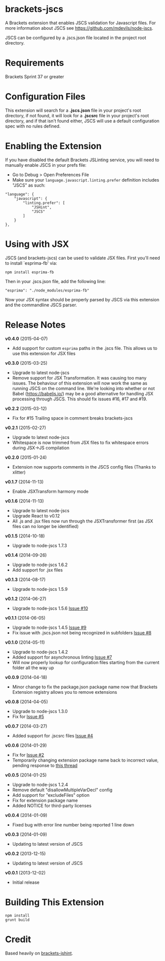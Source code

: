 brackets-jscs
=================

A Brackets extension that enables JSCS validation for Javascript files. For more information about JSCS see <https://github.com/mdevils/node-jscs>.

JSCS can be configured by a .jscs.json file located in the project root directory.

Requirements
=====

Brackets Sprint 37 or greater

Configuration Files
=====

This extension will search for a **.jscs.json** file in your project's root directory, if not found, it will look for a **.jscsrc** file in your project's root directory, and if that isn't found either, JSCS will use a default configuration spec with no rules defined.

Enabling the Extension
=====

If you have disabled the default Brackets JSLinting service, you will need to manually enable JSCS in your prefs file:

- Go to Debug > Open Preferences File
- Make sure your `language.javascript.linting.prefer` definition includes "JSCS" as such:

```
"language": {
	"javascript": {
		"linting.prefer": [
			"JSHint",
			"JSCS"
		]
	}
},
```

Using with JSX
=====

JSCS (and brackets-jscs) can be used to validate JSX files. First you'll need to install `esprima-fb' via:

```
npm install esprima-fb
```

Then in your .jscs.json file, add the following line:

```
"esprima": "./node_modules/esprima-fb"
```

Now your JSX syntax should be properly parsed by JSCS via this extension and the commandline JSCS parser.

Release Notes
=====

**v0.4.0** (2015-04-07)

- Add support for custom `esprima` paths in the .jscs file. This allows us to use this extension for JSX files

**v0.3.0** (2015-03-25)

- Upgrade to latest node-jscs
- Remove support for JSX Transformation. It was causing too many issues. The behaviour of this extension will now work the same as running JSCS on the command line. We're looking into whether or not Babel (https://babeljs.io/) may be a good alternative for handling JSX processing through JSCS. This should fix issues #16, #17 and #19.

**v0.2.2** (2015-03-12)

- Fix for #15 Trailing space in comment breaks brackets-jscs

**v0.2.1** (2015-02-27)

- Upgrade to latest node-jscs
- Whitespace is now trimmed from JSX files to fix whitespace errors during JSX->JS compilation

**v0.2.0** (2015-01-24)

- Extension now supports comments in the JSCS config files (Thanks to xlitter)

**v0.1.7** (2014-11-13)

- Enable JSXTransform harmony mode

**v0.1.6** (2014-11-13)

- Upgrade to latest node-jscs
- Upgrade React to v0.12
- All .js and .jsx files now run through the JSXTransformer first (as JSX files can no longer be identified)

**v0.1.5** (2014-10-18)

- Upgrade to node-jscs 1.7.3

**v0.1.4** (2014-09-26)

- Upgrade to node-jscs 1.6.2
- Add support for .jsx files

**v0.1.3** (2014-08-17)

- Upgrade to node-jscs 1.5.9

**v0.1.2** (2014-06-27)

- Upgrade to node-jscs 1.5.6 [Issue #10](https://github.com/globexdesigns/brackets-jscs/issues/10)

**v0.1.1** (2014-06-05)

- Upgrade to node-jscs 1.4.5 [Issue #9](https://github.com/globexdesigns/brackets-jscs/issues/9)
- Fix issue with .jscs.json not being recognized in subfolders [Issue #8](https://github.com/globexdesigns/brackets-jscs/issues/8)

**v0.1.0** (2014-05-11)

- Upgrade to node-jscs 1.4.2
- Added support for asynchronous linting [Issue #7](https://github.com/globexdesigns/brackets-jscs/issues/7)
- Will now properly lookup for configuration files starting from the current folder all the way up

**v0.0.9** (2014-04-18)

- Minor change to fix the package.json package name now that Brackets Extension registry allows you to remove extensions

**v0.0.8** (2014-04-05)

- Upgrade to node-jscs 1.3.0
- Fix for [Issue #5](https://github.com/globexdesigns/brackets-jscs/issues/5)

**v0.0.7** (2014-03-27)

- Added support for .jscsrc files [Issue #4](https://github.com/globexdesigns/brackets-jscs/issues/4)

**v0.0.6** (2014-01-29)

- Fix for [Issue #2](https://github.com/globexdesigns/brackets-jscs/issues/2)
- Temporarily changing extension package name back to incorrect value, pending response to [this thread](https://groups.google.com/forum/#!topic/brackets-dev/VK2T211fRx8)

**v0.0.5** (2014-01-25)

- Upgrade to node-jscs 1.2.4
- Remove default "disallowMultipleVarDecl" config
- Add support for "excludeFiles" option
- Fix for extension package name
- Added NOTICE for third-party licenses

**v0.0.4** (2014-01-09)

- Fixed bug with error line number being reported 1 line down

**v0.0.3** (2014-01-09)

- Updating to latest version of JSCS

**v0.0.2** (2013-12-15)

- Updating to latest version of JSCS

**v0.0.1** (2013-12-02)

- Initial release

Building This Extension
=====

```
npm install
grunt build
```

Credit
=====

Based heavily on [brackets-jshint](https://github.com/cfjedimaster/brackets-jshint/).
